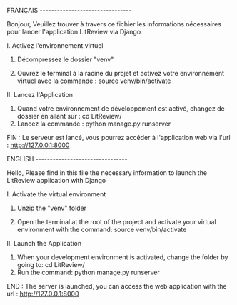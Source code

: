 FRANÇAIS --------------------------------




Bonjour, 
Veuillez trouver à travers ce fichier les informations nécessaires pour lancer l'application LitReview via Django



I. Activez l'environnement virtuel


1. Décompressez le dossier "venv"

2. Ouvrez le terminal à la racine du projet et activez votre environnement virtuel avec la commande : source venv/bin/activate



II. Lancez l'Application

1. Quand votre environnement de développement est activé, changez de dossier en allant sur : cd LitReview/
2. Lancez la commande : python manage.py runserver

FIN : Le serveur est lancé, vous pourrez accéder à l'application web via l'url : http://127.0.0.1:8000





ENGLISH --------------------------------







Hello, 
Please find in this file the necessary information to launch the LitReview application with Django



I. Activate the virtual environment


1. Unzip the "venv" folder

2. Open the terminal at the root of the project and activate your virtual environment with the command: source venv/bin/activate



II. Launch the Application

1. When your development environment is activated, change the folder by going to: cd LitReview/
2. Run the command: python manage.py runserver

END : The server is launched, you can access the web application with the url : http://127.0.0.1:8000


